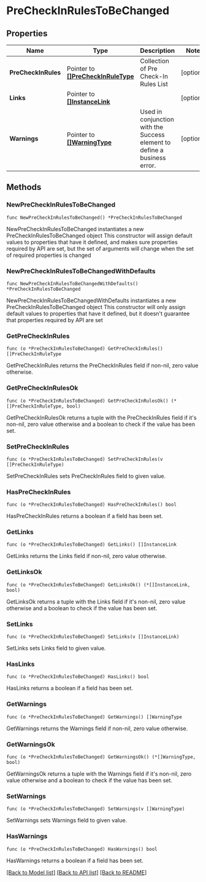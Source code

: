 # PreCheckInRulesToBeChanged

## Properties

Name | Type | Description | Notes
------------ | ------------- | ------------- | -------------
**PreCheckInRules** | Pointer to [**[]PreCheckInRuleType**](PreCheckInRuleType.md) | Collection of Pre Check-In Rules List | [optional] 
**Links** | Pointer to [**[]InstanceLink**](InstanceLink.md) |  | [optional] 
**Warnings** | Pointer to [**[]WarningType**](WarningType.md) | Used in conjunction with the Success element to define a business error. | [optional] 

## Methods

### NewPreCheckInRulesToBeChanged

`func NewPreCheckInRulesToBeChanged() *PreCheckInRulesToBeChanged`

NewPreCheckInRulesToBeChanged instantiates a new PreCheckInRulesToBeChanged object
This constructor will assign default values to properties that have it defined,
and makes sure properties required by API are set, but the set of arguments
will change when the set of required properties is changed

### NewPreCheckInRulesToBeChangedWithDefaults

`func NewPreCheckInRulesToBeChangedWithDefaults() *PreCheckInRulesToBeChanged`

NewPreCheckInRulesToBeChangedWithDefaults instantiates a new PreCheckInRulesToBeChanged object
This constructor will only assign default values to properties that have it defined,
but it doesn't guarantee that properties required by API are set

### GetPreCheckInRules

`func (o *PreCheckInRulesToBeChanged) GetPreCheckInRules() []PreCheckInRuleType`

GetPreCheckInRules returns the PreCheckInRules field if non-nil, zero value otherwise.

### GetPreCheckInRulesOk

`func (o *PreCheckInRulesToBeChanged) GetPreCheckInRulesOk() (*[]PreCheckInRuleType, bool)`

GetPreCheckInRulesOk returns a tuple with the PreCheckInRules field if it's non-nil, zero value otherwise
and a boolean to check if the value has been set.

### SetPreCheckInRules

`func (o *PreCheckInRulesToBeChanged) SetPreCheckInRules(v []PreCheckInRuleType)`

SetPreCheckInRules sets PreCheckInRules field to given value.

### HasPreCheckInRules

`func (o *PreCheckInRulesToBeChanged) HasPreCheckInRules() bool`

HasPreCheckInRules returns a boolean if a field has been set.

### GetLinks

`func (o *PreCheckInRulesToBeChanged) GetLinks() []InstanceLink`

GetLinks returns the Links field if non-nil, zero value otherwise.

### GetLinksOk

`func (o *PreCheckInRulesToBeChanged) GetLinksOk() (*[]InstanceLink, bool)`

GetLinksOk returns a tuple with the Links field if it's non-nil, zero value otherwise
and a boolean to check if the value has been set.

### SetLinks

`func (o *PreCheckInRulesToBeChanged) SetLinks(v []InstanceLink)`

SetLinks sets Links field to given value.

### HasLinks

`func (o *PreCheckInRulesToBeChanged) HasLinks() bool`

HasLinks returns a boolean if a field has been set.

### GetWarnings

`func (o *PreCheckInRulesToBeChanged) GetWarnings() []WarningType`

GetWarnings returns the Warnings field if non-nil, zero value otherwise.

### GetWarningsOk

`func (o *PreCheckInRulesToBeChanged) GetWarningsOk() (*[]WarningType, bool)`

GetWarningsOk returns a tuple with the Warnings field if it's non-nil, zero value otherwise
and a boolean to check if the value has been set.

### SetWarnings

`func (o *PreCheckInRulesToBeChanged) SetWarnings(v []WarningType)`

SetWarnings sets Warnings field to given value.

### HasWarnings

`func (o *PreCheckInRulesToBeChanged) HasWarnings() bool`

HasWarnings returns a boolean if a field has been set.


[[Back to Model list]](../README.md#documentation-for-models) [[Back to API list]](../README.md#documentation-for-api-endpoints) [[Back to README]](../README.md)


